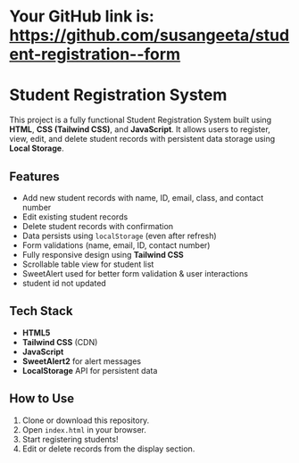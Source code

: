 # Your GitHub link is: https://github.com/susangeeta/student-registration--form

# Student Registration System

This project is a fully functional Student Registration System built using **HTML**, **CSS (Tailwind CSS)**, and **JavaScript**. It allows users to register, view, edit, and delete student records with persistent data storage using **Local Storage**.

## Features

- Add new student records with name, ID, email, class, and contact number
- Edit existing student records
- Delete student records with confirmation
- Data persists using `localStorage` (even after refresh)
- Form validations (name, email, ID, contact number)
- Fully responsive design using **Tailwind CSS**
- Scrollable table view for student list
- SweetAlert used for better form validation & user interactions
- student id not updated

## Tech Stack

- **HTML5**
- **Tailwind CSS** (CDN)
- **JavaScript**
- **SweetAlert2** for alert messages
- **LocalStorage** API for persistent data

## How to Use

1. Clone or download this repository.
2. Open `index.html` in your browser.
3. Start registering students!
4. Edit or delete records from the display section.
